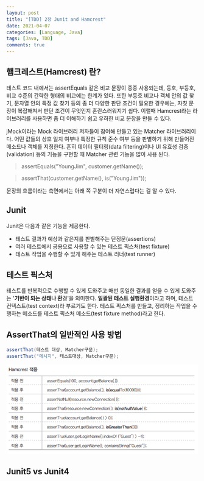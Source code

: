 ```yaml
---
layout: post
title: "[TDD] 2장 Junit and Hamcrest"
date: 2021-04-07
categories: [Language, Java]
tags: [Java, TDD]
comments: true
---
```

## 햄크레스트(Hamcrest) 란?

테스트 코드 내에서는 assertEquals 같은 비교 문장이 종종 사용되는데, 등호, 부등호, 비교 수준의 간략한 형태의 비교에는 한계가 있다. 또한 부등호 비교나 객체 안의 값 찾기, 문자열 안의 특정 값 찾기 등의 좀 더 다양한 판단 조건이 필요한 경우에는, 자칫 문장이 복잡해져서 판단 조건이 무엇인지 혼란스러워지기 쉽다. 이럴때 Hamcrest라는 라이브러리를 사용하면 좀 더 이해하기 쉽고 우하한 비교 문장을 만들 수 있다. 

jMock이라는 Mock 라이브러리 저자들이 참여해 만들고 있는 Matcher 라이브러리이다. 어떤 값들의 상호 일치 여부나 특정한 규칙 준수 여부 등을 판별하기 위해 만들어진 메소드나 객체를 지칭한다. 
흔히 데이터 필터링(data filtering)이나 UI 유효성 검증(validation) 등의 기능을 구현할 때 Matcher 관련 기능을 많이 사용 된다. 

> assertEquals("YoungJim", customer.getName());

> assertThat(customer.getName(), is("YoungJim"));

문장의 흐름이라는 측면에서는 아래 쪽 구분이 더 자연스럽다는 걸 알 수 있다. 

## Junit

Junit은 다음과 같은 기능을 제공한다. 

- 테스트 결과가 예상과 같은지를 판별해주는 단정문(assertions)
- 여러 테스트에서 공용으로 사용할 수 있는 테스트 픽스처(test fixture)
- 테스트 작업을 수행할 수 있게 해주는 테스트 러너(test runner)

## 테스트 픽스처

테스트를 반복적으로 수행할 수 있게 도와주고 매번 동일한 결과를 얻을 수 있게 도와주는 '**기반이 되는 상태나 환**경'을 의미한다. **일괄된 테스트 실행환경**이라고 하며, 테스트 컨텍스트(test context)라 부르기도 한다. 테스트 픽스처를 만들고, 정리하는 작업을 수행하는 메소드를 테스트 픽스처 메소드(test fixture method)라고 한다.

## AssertThat의 일반적인 사용 방법

```java
assertThat(테스트 대상, Matcher구문);
assertThat("메시지", 테스트대상, Matcher구문); 
```

<img src="../assets/img/210407-junit.png">

## Junit5 vs Junit4

<imt src="https://repo.yona.io/files/3959">
